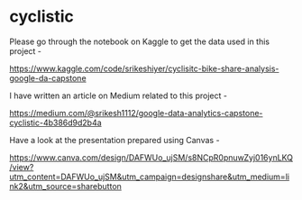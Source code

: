 # cyclistic
Please go through the notebook on Kaggle to get the data used in this project - 

https://www.kaggle.com/code/srikeshiyer/cyclisitc-bike-share-analysis-google-da-capstone

I have written an article on Medium related to this project - 

https://medium.com/@srikesh1112/google-data-analytics-capstone-cyclistic-4b386d9d2b4a

Have a look at the presentation prepared using Canvas - 

https://www.canva.com/design/DAFWUo_ujSM/s8NCpR0pnuwZyj016ynLKQ/view?utm_content=DAFWUo_ujSM&utm_campaign=designshare&utm_medium=link2&utm_source=sharebutton

